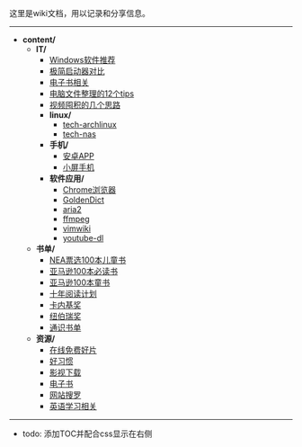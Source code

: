 

 这里是wiki文档，用以记录和分享信息。

---

<!-- filetree -->

 - **content/**
   - **IT/**
     - [Windows软件推荐](./content/IT/Windows软件推荐.html)
     - [极简启动器对比](./content/IT/极简启动器对比.html)
     - [电子书相关](./content/IT/电子书相关.html)
     - [电脑文件整理的12个tips](./content/IT/电脑文件整理的12个tips.html)
     - [视频囤积的几个思路](./content/IT/视频囤积的几个思路.html)
     - **linux/**
       - [tech-archlinux](./content/IT/linux/tech-archlinux.html)
       - [tech-nas](./content/IT/linux/tech-nas.html)
     - **手机/**
       - [安卓APP](./content/IT/手机/安卓APP.html)
       - [小屏手机](./content/IT/手机/小屏手机.html)
     - **软件应用/**
       - [Chrome浏览器](./content/IT/软件应用/Chrome浏览器.html)
       - [GoldenDict](./content/IT/软件应用/GoldenDict.html)
       - [aria2](./content/IT/软件应用/aria2.html)
       - [ffmpeg](./content/IT/软件应用/ffmpeg.html)
       - [vimwiki](./content/IT/软件应用/vimwiki.html)
       - [youtube-dl](./content/IT/软件应用/youtube-dl.html)
   - **书单/**
     - [NEA票选100本儿童书](./content/书单/NEA票选100本儿童书.html)
     - [亚马逊100本必读书](./content/书单/亚马逊100本必读书.html)
     - [亚马逊100本童书](./content/书单/亚马逊100本童书.html)
     - [十年阅读计划](./content/书单/十年阅读计划.html)
     - [卡内基奖](./content/书单/卡内基奖.html)
     - [纽伯瑞奖](./content/书单/纽伯瑞奖.html)
     - [通识书单](./content/书单/通识书单.html)
   - **资源/**
     - [在线免费好片](./content/资源/在线免费好片.html)
     - [好习惯](./content/资源/好习惯.html)
     - [影视下载](./content/资源/影视下载.html)
     - [电子书](./content/资源/电子书.html)
     - [网站搜罗](./content/资源/网站搜罗.html)
     - [英语学习相关](./content/资源/英语学习相关.html)

<!-- filetreestop -->

---

- todo: 添加TOC并配合css显示在右侧
